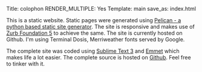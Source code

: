 Title: colophon
RENDER_MULTIPLE: Yes
Template: main
save_as: index.html


This is a static website. Static pages were generated using [Pelican - a python based static site generator](http://blog.getpelican.com/). The site is responsive and makes use of [Zurb Foundation 5](http://foundation.zurb.com/) to achieve the same. The site is currently hosted on Github. I'm using Terminal Dosis, Merriweather fonts served by Google.


The complete site was coded using [Sublime Text 3](http://www.sublimetext.com/3) and [Emmet](http://emmet.io) which makes life a lot easier. The complete source is hosted on [Github](http://github.com/nikhilkalige/techdroid). Feel free to tinker with it.
